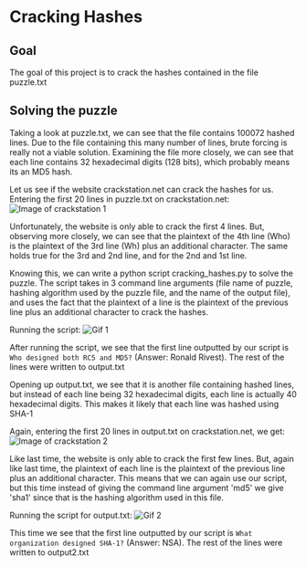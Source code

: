 # Cracking Hashes
## Goal
The goal of this project is to crack the hashes contained in the file
puzzle.txt

## Solving the puzzle
Taking a look at puzzle.txt, we can see that the file contains 100072 hashed
lines. Due to the file containing this many number of lines, brute forcing is
really not a viable solution. Examining the file more closely, we can see that
each line contains 32 hexadecimal digits (128 bits), which probably means its
an MD5 hash.

Let us see if the website crackstation.net can crack the hashes for us.
Entering the first 20 lines in puzzle.txt on crackstation.net:
![Image of crackstation 1](https://github.com/haseebT/cracking-hashes/blob/master/screenshots/Screen%20Shot%202018-07-24%20at%208.45.50%20PM.png)

Unfortunately, the website is only able to crack the first 4 lines. But,
observing more closely, we can see that the plaintext of the 4th line (Who)
is the plaintext of the 3rd line (Wh) plus an additional character. The same
holds true for the 3rd and 2nd line, and for the 2nd and 1st line.

Knowing this, we can write a python script cracking_hashes.py to solve the
puzzle. The script takes in 3 command line arguments (file name of puzzle,
hashing algorithm used by the puzzle file, and the name of the output file),
and uses the fact that the plaintext of a line is the plaintext of the
previous line plus an additional character to crack the hashes.

Running the script:
![Gif 1](https://github.com/haseebT/cracking-hashes/blob/master/gifs/2018-07-24%2021.38.24.gif)

After running the script, we see that the first line outputted by our script
is `Who designed both RC5 and MD5?` (Answer: Ronald Rivest).
The rest of the lines were written to output.txt

Opening up output.txt, we see that it is another file containing hashed lines,
but instead of each line being 32 hexadecimal digits, each line is actually
40 hexadecimal digits. This makes it likely that each line was hashed using
SHA-1

Again, entering the first 20 lines in output.txt on crackstation.net, we get:
![Image of crackstation 2](https://github.com/haseebT/cracking-hashes/blob/master/screenshots/Screen%20Shot%202018-07-24%20at%2010.03.25%20PM.png)

Like last time, the website is only able to crack the first few lines. But,
again like last time, the plaintext of each line is the plaintext of the
previous line plus an additional character. This means that we can again use
our script, but this time instead of giving the command line argument 'md5'
we give 'sha1' since that is the hashing algorithm used in this file.

Running the script for output.txt:
![Gif 2](https://github.com/haseebT/cracking-hashes/blob/master/gifs/2018-07-24%2022.15.30.gif)

This time we see that the first line outputted by our script is
`What organization designed SHA-1?` (Answer: NSA).
The rest of the lines were written to output2.txt
